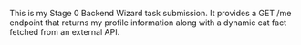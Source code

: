 This is my Stage 0 Backend Wizard task submission. 
It provides a GET /me endpoint that returns my profile information 
along with a dynamic cat fact fetched from an external API.
